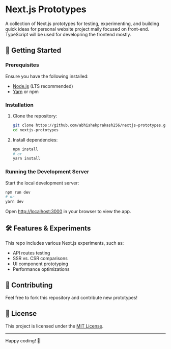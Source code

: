 # Next.js Prototypes

A collection of Next.js prototypes for testing, experimenting, and building quick ideas for personal website project maily focused on front-end.
TypeScript will be used for developring the frontend mostly.

## 🚀 Getting Started

### Prerequisites
Ensure you have the following installed:
- [Node.js](https://nodejs.org/) (LTS recommended)
- [Yarn](https://yarnpkg.com/) or npm

### Installation
1. Clone the repository:
   ```sh
   git clone https://github.com/abhishekprakash256/nextjs-prototypes.git
   cd nextjs-prototypes
   ```
2. Install dependencies:
   ```sh
   npm install
   # or
   yarn install
   ```

### Running the Development Server
Start the local development server:
```sh
npm run dev
# or
yarn dev
```
Open [http://localhost:3000](http://localhost:3000) in your browser to view the app.


## 🛠 Features & Experiments
This repo includes various Next.js experiments, such as:
- API routes testing
- SSR vs. CSR comparisons
- UI component prototyping
- Performance optimizations

## 🤝 Contributing
Feel free to fork this repository and contribute new prototypes!

## 📜 License
This project is licensed under the [MIT License](LICENSE).

---
Happy coding! 🚀

